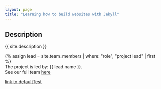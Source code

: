 ```yaml
---
layout: page
title: "Learning how to build websites with Jekyll"
---
```


## Description

{{ site.description }}


{% assign lead = site.team_members | where: "role", "project lead" | first %}  
The project is led by: {{ lead.name }}.  
See our full team [here](./about)



[link to defaultTest](defaultTest)
